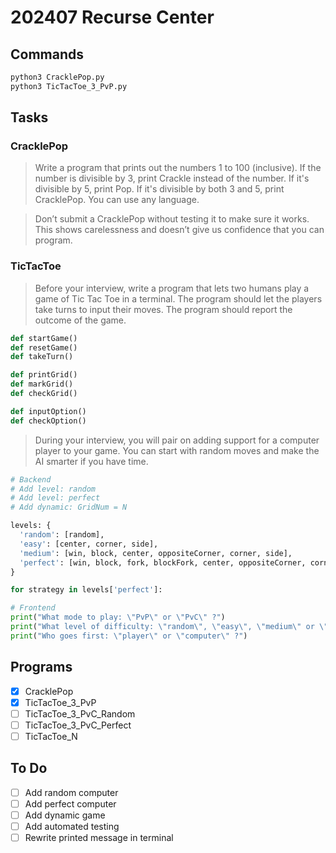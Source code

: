 # 202407 Recurse Center

## Commands

```bash
python3 CracklePop.py
python3 TicTacToe_3_PvP.py
```

## Tasks

### CracklePop

> Write a program that prints out the numbers 1 to 100 (inclusive). If the number is divisible by 3, print Crackle instead of the number. If it's divisible by 5, print Pop. If it's divisible by both 3 and 5, print CracklePop. You can use any language.
<!--  -->
> Don’t submit a CracklePop without testing it to make sure it works. This shows carelessness and doesn’t give us confidence that you can program.

### TicTacToe

> Before your interview, write a program that lets two humans play a game of Tic Tac Toe in a terminal. The program should let the players take turns to input their moves. The program should report the outcome of the game.

```py
def startGame()
def resetGame()
def takeTurn()

def printGrid()
def markGrid()
def checkGrid()

def inputOption()
def checkOption()
```

> During your interview, you will pair on adding support for a computer player to your game. You can start with random moves and make the AI smarter if you have time.

```py
# Backend
# Add level: random
# Add level: perfect
# Add dynamic: GridNum = N

levels: {
  'random': [random],
  'easy': [center, corner, side],
  'medium': [win, block, center, oppositeCorner, corner, side],
  'perfect': [win, block, fork, blockFork, center, oppositeCorner, corner, side],
}

for strategy in levels['perfect']:

# Frontend
print("What mode to play: \"PvP\" or \"PvC\" ?")
print("What level of difficulty: \"random\", \"easy\", \"medium\" or \"perfect\" ?")
print("Who goes first: \"player\" or \"computer\" ?")
```

## Programs

- [x] CracklePop
- [x] TicTacToe_3_PvP
- [ ] TicTacToe_3_PvC_Random
- [ ] TicTacToe_3_PvC_Perfect
- [ ] TicTacToe_N

## To Do

- [ ] Add random computer
- [ ] Add perfect computer
- [ ] Add dynamic game
- [ ] Add automated testing
- [ ] Rewrite printed message in terminal
